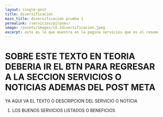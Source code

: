 ```yaml
---
layout: single-post
title: diversificacion
main_title: diversificacion prueba 1
permalink: /servicios/pilones/
image: /assets/images/s5.1diversificacion.jpeg
excerpt: esto es lo que muestra en la pagina servicios que es el resumen del servicio
---
```

# SOBRE ESTE TEXTO EN TEORIA DEBERIA IR EL BTN PARA REGRESAR A LA SECCION SERVICIOS O NOTICIAS ADEMAS DEL POST META

YA AQUI VA EL TEXTO O DESCRIPCION DEL SERVICIO O NOTICIA

1. LOS BUENOS SERVICIOS LISTADOS O BENEFICIOS
